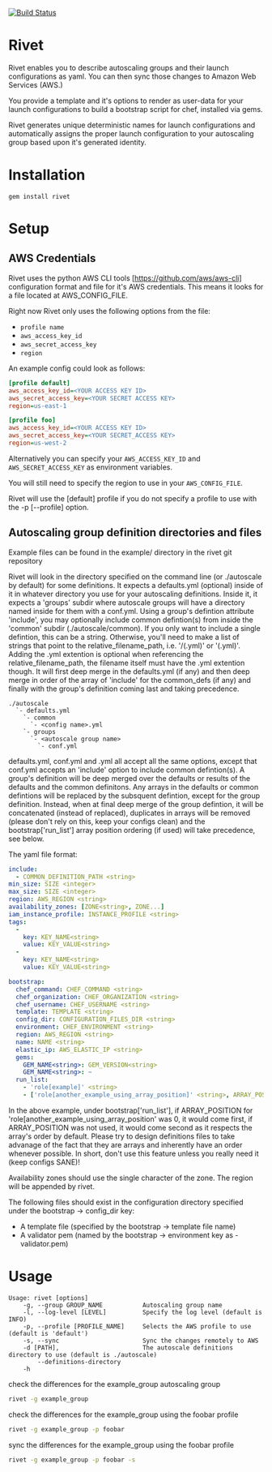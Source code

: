 [![Build Status](https://travis-ci.org/brianbianco/rivet.png)](https://travis-ci.org/brianbianco/rivet)

Rivet
=======
Rivet enables you to describe autoscaling groups and their launch configurations as yaml.  You can then sync those changes to Amazon Web Services (AWS.)

You provide a template and it's options to render as user-data for your launch configurations to build a bootstrap script for chef, installed via gems.

Rivet generates unique deterministic names for launch configurations and automatically assigns the proper launch configuration to your
autoscaling group based upon it's generated identity.


Installation
============

`gem install rivet`

Setup
=====

AWS Credentials
---------------

Rivet uses the python AWS CLI tools [https://github.com/aws/aws-cli] configuration format and file for it's AWS credentials.  This means it looks for a file located at AWS\_CONFIG\_FILE.

Right now Rivet only uses the following options from the file:

* `profile name`
* `aws_access_key_id`
* `aws_secret_access_key`
* `region`

An example config could look as follows:

```ini
[profile default]
aws_access_key_id=<YOUR ACCESS KEY ID>
aws_secret_access_key=<YOUR SECRET ACCESS KEY>
region=us-east-1

[profile foo]
aws_access_key_id=<YOUR ACCESS KEY ID>
aws_secret_access_key=<YOUR SECRET_ACCESS KEY>
region=us-west-2
```

Alternatively you can specify your `AWS_ACCESS_KEY_ID` and `AWS_SECRET_ACCESS_KEY` as environment variables.

You will still need to specify the region to use in your `AWS_CONFIG_FILE`.

Rivet will use the [default] profile if you do not specify a profile to use with the -p [--profile] option.


Autoscaling group definition directories and files
--------------------------------------------------

Example files can be found in the example/ directory in the rivet git repository

Rivet will look in the directory specified on the command line (or ./autoscale by default) for some definitions. It expects
a defaults.yml (optional) inside of it in whatever directory you use for your autoscaling definitions. Inside it, it expects
a 'groups' subdir where autoscale groups will have a directory named inside for them with a conf.yml. Using a group's defintion
attribute 'include', you may optionally include common defintion(s) from inside the 'common' subdir (./autoscale/common).
If you only want to include a single defintion, this can be a string. Otherwise, you'll need to make a list of strings
that point to the relative_filename_path, i.e. '<folder name>/<config name>(.yml)' or '<config name>(.yml)'. Adding the .yml extention is
optional when referencing the relative_filename_path, the filename itself must have the .yml extention though. It will first deep merge
in the defaults.yml (if any) and then deep merge in order of the array of 'include' for the common_defs (if any) and finally
with the group's definition coming last and taking precedence.

```
./autoscale
  `- defaults.yml
    `- common
      `- <config name>.yml
    `- groups
      `- <autoscale group name>
        `- conf.yml
```

defaults.yml, conf.yml and <config name>.yml all accept all the same options, except that conf.yml accepts an 'include' option to
include common defintion(s).  A group's definition will be deep merged over the defaults or results of the defaults and the
common definitons. Any arrays in the defaults or common defintions will be replaced by the subsquent defintion, except for the
group definition.  Instead, when at final deep merge of the group defintion, it will be concatenated (instead of replaced),
duplicates in arrays will be removed (please don't rely on this, keep your configs clean) and the bootstrap['run_list'] array
position ordering (if used) will take precedence, see below.

The yaml file format:

```yaml
include:
  - COMMON_DEFINITION_PATH <string>
min_size: SIZE <integer>
max_size: SIZE <integer>
region: AWS_REGION <string>
availability_zones: [ZONE<string>, ZONE...]
iam_instance_profile: INSTANCE_PROFILE <string>
tags:
  -
    key: KEY_NAME<string>
    value: KEY_VALUE<string>
  -
    key: KEY_NAME<string>
    value: KEY_VALUE<string>

bootstrap:
  chef_command: CHEF_COMMAND <string>
  chef_organization: CHEF_ORGANIZATION <string>
  chef_username: CHEF_USERNAME <string>
  template: TEMPLATE <string>
  config_dir: CONFIGURATION_FILES_DIR <string>
  environment: CHEF_ENVIRONMENT <string>
  region: AWS_REGION <string>
  name: NAME <string>
  elastic_ip: AWS_ELASTIC_IP <string>
  gems:
    GEM_NAME<string>: GEM_VERSION<string>
    GEM_NAME<string>: ~
  run_list:
    - 'role[example]' <string>
    - ['role[another_example_using_array_position]' <string>, ARRAY_POSITION <integer>]

```

In the above example, under bootstrap['run_list'], if ARRAY_POSITION for 'role[another_example_using_array_position' was 0,
it would come first, if ARRAY_POSITION was not used, it would come second as it respects the array's order by default.
Please try to design definitions files to take advanage of the fact that they are arrays and inherently have an
order whenever possible. In short, don't use this feature unless you really need it (keep configs SANE)!

Availability zones should use the single character of the zone.  The region will be appended by rivet.

The following files should exist in the configuration directory specified under the bootstrap -> config_dir key:

* A template file (specified by the bootstrap -> template file name)
* A validator pem (named by the bootstrap -> environment key as <environment>-validator.pem)


Usage
=====

```
Usage: rivet [options]
    -g, --group GROUP_NAME           Autoscaling group name
    -l, --log-level [LEVEL]          Specify the log level (default is INFO)
    -p, --profile [PROFILE_NAME]     Selects the AWS profile to use (default is 'default')
    -s, --sync                       Sync the changes remotely to AWS
    -d [PATH],                       The autoscale definitions directory to use (default is ./autoscale)
        --definitions-directory
    -h
```

check the differences for the example_group autoscaling group

```bash
rivet -g example_group
```

check the differences for the example_group using the foobar profile

```bash
rivet -g example_group -p foobar
```

sync the differences for the example_group using the foobar profile

```bash
rivet -g example_group -p foobar -s
```
